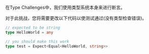 在Type Challenges中，我们使用类型系统本身来进行断言。

对于此挑战，您将需要更改以下代码以使测试通过(没有类型检查错误)。

```ts
// expected to be string
type HelloWorld = any
```

```ts
// you should make this work
type test = Expect<Equal<HelloWorld, string>>
```